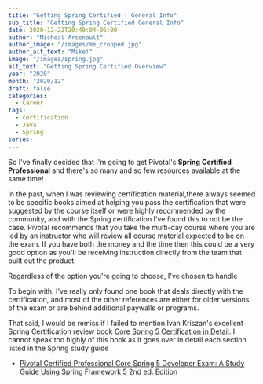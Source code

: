 ```yaml
---
title: "Getting Spring Certified | General Info"
sub_title: "Getting Spring Certified General Info"
date: 2020-12-22T20:49:04-06:00
author: "Micheal Arsenault"
author_image: "/images/me_cropped.jpg"
author_alt_text: "Mike!"
image: "/images/spring.jpg"
alt_text: "Getting Spring Certified Overview"
year: "2020"
month: "2020/12"
draft: false
categories:
  - Career
tags:
  - certification
  - Java
  - Spring
series:
---
```


So I've finally decided that I'm going to get Pivotal's __Spring Certified Professional__ and there's so many and so few resources available at the same time!

<!--more-->

In the past, when I was reviewing certification material,there always seemed to be specific books aimed at helping you pass the certification that were suggested by the course itself or were highly recommended by the community, and with the Spring certification I've found this to not be the case. Pivotal recommends that you take the multi-day course where you are led by an instructor who will review all course material expected to be on the exam. If you have both the money and the time then this could be a very good option as you'll be receiving instruction directly from the team that built out the product.

Regardless of the option you're going to choose, I've chosen to handle 

To begin with, I've really only found one book that deals directly with the certification, and most of the other references are either for older versions of the exam or are behind additional paywalls or programs.

That said, I would be remiss if I failed to mention Ivan Kriszan's excellent Spring Certification review book [Core Spring 5 Certification in Detail](https://www.kobo.com/en/en/ebook/core-spring-5-certification-in-detail). I cannot speak too highly of this book as it goes over in detail each section listed in the Spring study guide



* [Pivotal Certified Professional Core Spring 5 Developer Exam: A Study Guide Using Spring Framework 5 2nd ed. Edition](https://www.amazon.com/Pivotal-Certified-Professional-Spring-Developer/dp/1484251350/ref=sr_1_2?dchild=1&keywords=Spring+Professional&qid=1608778624&sr=8-2)